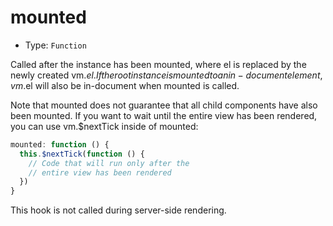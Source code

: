 # mounted

* Type: `Function`

Called after the instance has been mounted, where el is replaced by the newly created vm.$el. If the root instance is mounted to an in-document element, vm.$el will also be in-document when mounted is called.

Note that mounted does not guarantee that all child components have also been mounted. If you want to wait until the entire view has been rendered, you can use vm.$nextTick inside of mounted:

```js
mounted: function () {
  this.$nextTick(function () {
    // Code that will run only after the
    // entire view has been rendered
  })
}
```

This hook is not called during server-side rendering.

